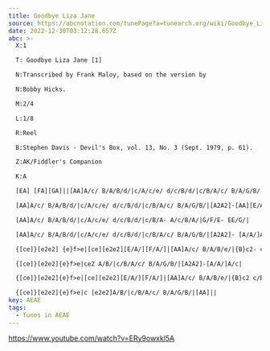 ```yaml
---
title: Goodbye Liza Jane
source: https://abcnotation.com/tunePage?a=tunearch.org/wiki/Goodbye_Liza_Jane_(1).no-ext/0001
date: 2022-12-30T03:12:28.657Z
abc: >-
  X:1

  T: Goodbye Liza Jane [1]

  N:Transcribed by Frank Maloy, based on the version by

  N:Bobby Hicks.

  M:2/4

  L:1/8

  R:Reel

  B:Stephen Davis - Devil's Box, vol. 13, No. 3 (Sept. 1979, p. 61).

  Z:AK/Fiddler's Companion

  K:A

  [EA] [FA][GA]||[AA]A/c/ B/A/B/d/|c/A/c/e/ d/c/B/d/|c/B/A/c/ B/A/G/B/|G/F/E- EE/G/|

  [AA]A/c/ B/A/B/d/|c/A/c/e/ d/c/B/d/|c/B/A/c/ B/A/G/B/|[A2A2]-[AA][E/A/][G/A/]|

  [AA]A/c/ B/A/B/d/|c/A/c/e/ d/c/B/d/|c/B/A- A/c/B/A/|G/F/E- EE/G/|

  [AA]A/c/ B/A/B/d/|c/A/c/e/ d/c/B/d/|c/B/A/c/ B/A/G/B/|[A2A2]- [A/A/]A/c|

  {[ce]}[e2e2] {e}f>e|[ce][e2e2][E/A/][F/A/]|[AA]A/c/ B/A/B/e/|{B}c2- c/B/A/c/|

  {[ce]}[e2e2]{e}f>e|ce2 A/B/|c/B/A/c/ B/A/G/B/|[A2A2]-[A/A/]A/c|

  {[ce]}[e2e2]{e}f>e|[ce][e2e2][E/A/][F/A/]|[AA]A/c/ B/A/B/e/|{B}c2 c/B/A/c/|

  {[ce]}[e2e2]{e}f>e|c [e2e2]A/B/|c/B/A/c/ B/A/G/B/|[AA]||
key: AEAE
tags:
  - Tunes in AEAE
---
```

https://www.youtube.com/watch?v=ERy9owxkl5A